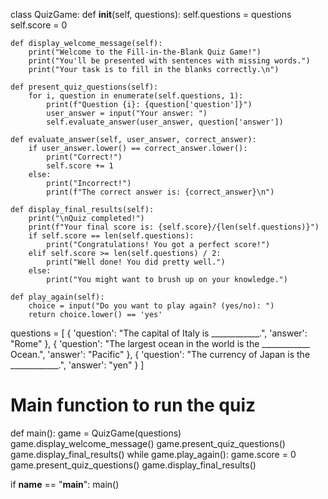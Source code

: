 
class QuizGame:
    def __init__(self, questions):
        self.questions = questions
        self.score = 0

    def display_welcome_message(self):
        print("Welcome to the Fill-in-the-Blank Quiz Game!")
        print("You'll be presented with sentences with missing words.")
        print("Your task is to fill in the blanks correctly.\n")

    def present_quiz_questions(self):
        for i, question in enumerate(self.questions, 1):
            print(f"Question {i}: {question['question']}")
            user_answer = input("Your answer: ")
            self.evaluate_answer(user_answer, question['answer'])

    def evaluate_answer(self, user_answer, correct_answer):
        if user_answer.lower() == correct_answer.lower():
            print("Correct!")
            self.score += 1
        else:
            print("Incorrect!")
            print(f"The correct answer is: {correct_answer}\n")

    def display_final_results(self):
        print("\nQuiz completed!")
        print(f"Your final score is: {self.score}/{len(self.questions)}")
        if self.score == len(self.questions):
            print("Congratulations! You got a perfect score!")
        elif self.score >= len(self.questions) / 2:
            print("Well done! You did pretty well.")
        else:
            print("You might want to brush up on your knowledge.")

    def play_again(self):
        choice = input("Do you want to play again? (yes/no): ")
        return choice.lower() == 'yes'

questions = [
    {
        'question': "The capital of Italy is ____________.",
        'answer': "Rome"
    },
    {
        'question': "The largest ocean in the world is the ____________ Ocean.",
        'answer': "Pacific"
    },
    {
        'question': "The currency of Japan is the ____________.",
        'answer': "yen"
    }
]
# Main function to run the quiz
def main():
    game = QuizGame(questions)
    game.display_welcome_message()
    game.present_quiz_questions()
    game.display_final_results()
    while game.play_again():
        game.score = 0
        game.present_quiz_questions()
        game.display_final_results()

if __name__ == "__main__":
    main()

